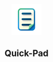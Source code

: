 <p align="center">
  <img alt="Quick Pad Logo" src="../src/QuickPad.UI/QuickPad.UI/Assets/StoreLogo.scale-200.png" width="100px" />
  <h1 align="center">Quick-Pad</h1>
</p>
